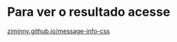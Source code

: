  # Para ver o resultado acesse 
<a href="https://ziminny.github.io/message-info-css">ziminny.github.io/message-info-css</a>
